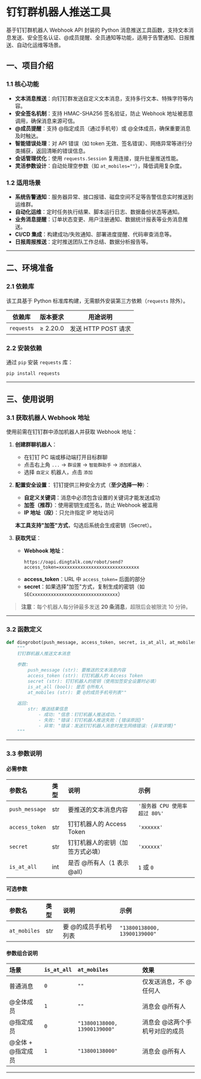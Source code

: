 # 钉钉群机器人推送工具

基于钉钉群机器人 Webhook API 封装的 Python 消息推送工具函数，支持文本消息发送、安全签名认证、@成员提醒、全员通知等功能，适用于告警通知、日报推送、自动化运维等场景。

## 一、项目介绍

### 1.1 核心功能

- **文本消息推送**：向钉钉群发送自定义文本消息，支持多行文本、特殊字符等内容。
- **安全签名机制**：支持 HMAC-SHA256 签名验证，防止 Webhook 地址被恶意调用，确保消息来源可信。
- **@成员提醒**：支持 @指定成员（通过手机号）或 @全体成员，确保重要消息及时触达。
- **智能错误处理**：对 API 错误（如 token 无效、签名错误）、网络异常等进行分类捕获，返回清晰的错误信息。
- **会话管理优化**：使用 `requests.Session` 复用连接，提升批量推送性能。
- **灵活参数设计**：自动处理空参数（如 `at_mobiles=""`），降低调用复杂度。

### 1.2 适用场景

- **系统告警通知**：服务器异常、接口报错、磁盘空间不足等告警信息实时推送到运维群。
- **自动化运维**：定时任务执行结果、脚本运行日志、数据备份状态等通知。
- **业务消息提醒**：订单状态变更、用户注册通知、数据统计报表等业务消息推送。
- **CI/CD 集成**：构建成功/失败通知、部署进度提醒、代码审查消息等。
- **日报周报推送**：定时推送团队工作总结、数据分析报告等。

---

## 二、环境准备

### 2.1 依赖库

该工具基于 Python 标准库构建，无需额外安装第三方依赖（`requests` 除外）。

| 依赖库          | 版本要求         | 用途说明                        |
| --------------- | ---------------- | ------------------------------- |
| `requests`      | ≥ 2.20.0         | 发送 HTTP POST 请求             |

### 2.2 安装依赖

通过 `pip` 安装 `requests` 库：

```bash
pip install requests
```

---

## 三、使用说明

### 3.1 获取机器人 Webhook 地址

使用前需在钉钉群中添加机器人并获取 Webhook 地址：

1. **创建群聊机器人**：
    - 在钉钉 PC 端或移动端打开目标群聊
    - 点击右上角 `...` → `群设置` → `智能群助手` → `添加机器人`
    - 选择 `自定义` 机器人，点击 `添加`

2. **配置安全设置**：
   钉钉提供三种安全方式（**至少选择一种**）：

    - **自定义关键词**：消息中必须包含设置的关键词才能发送成功
    - **加签（推荐）**：使用密钥生成签名，防止 Webhook 被滥用
    - **IP 地址（段）**：只允许指定 IP 地址访问

   **本工具支持"加签"方式**，勾选后系统会生成密钥（Secret）。

3. **获取凭证**：
    - **Webhook 地址**：
      ```
      https://oapi.dingtalk.com/robot/send?access_token=xxxxxxxxxxxxxxxxxxxxxxxxxxxxxx
      ```
    - **access_token**：URL 中 `access_token=` 后面的部分
    - **secret**：如果选择"加签"方式，复制生成的密钥（如 `SECxxxxxxxxxxxxxxxxxxxxxxxxxxxxxxxx`）

> **注意**：每个机器人每分钟最多发送 **20 条消息**，超限后会被限流 10 分钟。

---

### 3.2 函数定义

```python
def dingrobot(push_message, access_token, secret, is_at_all, at_mobiles):
    """
    钉钉群机器人推送文本消息
    
    参数:
        push_message (str): 要推送的文本消息内容
        access_token (str): 钉钉机器人的 Access Token
        secret (str): 钉钉机器人的密钥（使用加签安全设置时必填）
        is_at_all (bool): 是否 @所有人
        at_mobiles (str): 要 @的成员手机号列表""
    
    返回:
        str: 推送结果信息
            - 成功: "信息：钉钉机器人推送成功。"
            - 失败: "错误：钉钉机器人推送失败：{错误原因}"
            - 异常: "错误：发送钉钉机器人消息时发生网络错误: {异常详情}"
    """
```

---

### 3.3 参数说明

#### 必需参数

| 参数名         | 类型  | 说明                  | 示例                    |
| :------------- |:----|:--------------------|:----------------------|
| `push_message` | str | 要推送的文本消息内容          | `'服务器 CPU 使用率超过 80%'` |
| `access_token` | str | 钉钉机器人的 Access Token | `'xxxxxx'`            |
| `secret`       | str | 钉钉机器人的密钥（加签方式必填）    | `'xxxxxx'`            |
| `is_at_all`    | int | 是否 @所有人（1 表示 @all）  | `1` 或 `0`             |

#### 可选参数

| 参数名         | 类型       | 说明                                       | 示例                                       |
| :------------- |:---------| :----------------------------------------- |:-----------------------------------------|
| `at_mobiles`   | str      | 要 @的成员手机号列表  | `"13800138000, 13900139000"`      |


#### 参数组合说明

| 场景                 | `is_at_all` | `at_mobiles`                 | 效果                           |
| :------------------- |:------------|:-----------------------------| :----------------------------- |
| 普通消息             | `0`         | `""`                         | 仅发送消息，不 @任何人         |
| @全体成员            | `1`         | `""`                         | 消息会 @所有人                 |
| @指定成员            | `0`         | `"13800138000, 13900139000"` | 消息会 @这两个手机号对应的成员 |
| @全体 + @指定成员    | `1`         | `"13800138000"`               | 消息会 @所有人 |

---

